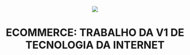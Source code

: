 <h1 align="center" >
  <img src="https://portal.fbuni.edu.br/images/logo-login.png" />
</h1>

<h1 align="center" >ECOMMERCE: TRABALHO DA V1 DE TECNOLOGIA DA INTERNET</h1>
